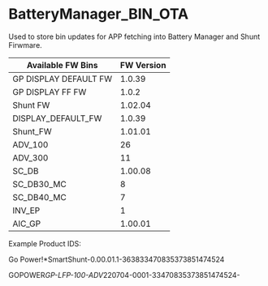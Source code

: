 # BatteryManager_BIN_OTA


Used to store bin updates for APP fetching into Battery Manager and Shunt Firwmare. 


|  Available FW Bins  | FW Version|
|---------------------|-----------|
|GP DISPLAY DEFAULT FW|  1.0.39   |
|  GP DISPLAY FF FW   |  1.0.2    |
|       Shunt FW      |  1.02.04  |
| DISPLAY_DEFAULT_FW  |  1.0.39   |
|       Shunt_FW      |  1.01.01  |
|       ADV_100       |  26       |
|       ADV_300       |  11       |
|       SC_DB         |  1.00.08  | 
|       SC_DB30_MC    |  8        | 
|       SC_DB40_MC    |  7        | 
|       INV_EP        |  1        |
|       AIC_GP        |  1.00.01  |

Example Product IDS:

Go Power!*SmartShunt-0.00.01.1-363833470835373851474524

GOPOWER*GP-LFP-100-ADV*220704-0001-33470835373851474524-
